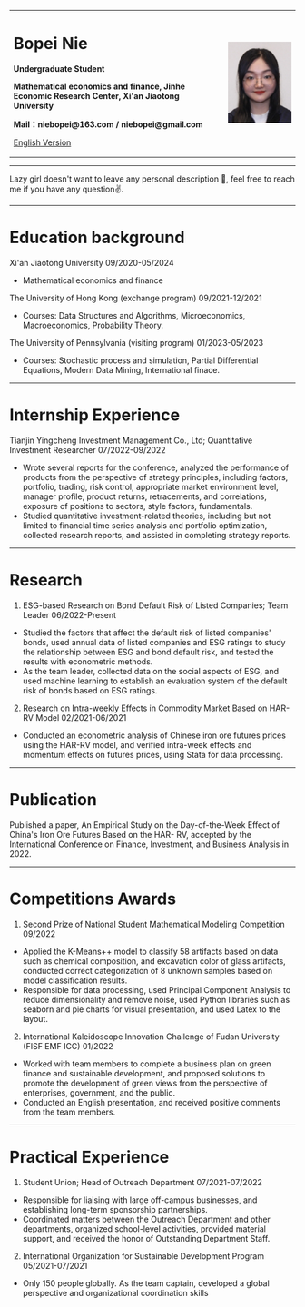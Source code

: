 <div>
<table border="0">
  <tr>
    <td width="75%">
      <h1>Bopei Nie</h1>
      <p><b>Undergraduate Student</b></p>
      <p><b>Mathematical economics and finance, Jinhe Economic Research Center, Xi'an Jiaotong University</b></p>
      <p><b>Mail：niebopei@163.com / niebopei@gmail.com</b></p>
      <p><a href="/index-en.html">English Version</a></p>
    </td>
    <td width="25%">
      <img src="/聂博佩照片20230111.jpg" width="100%">
    </td>
  </tr>
</table>
</div>

---

Lazy girl doesn't want to leave any personal description 👀, feel free to reach me if you have any question✌️.

---

# Education background
Xi'an Jiaotong University   09/2020-05/2024  
* Mathematical economics and finance                  
      
The University of Hong Kong (exchange program)   09/2021-12/2021  
* Courses: Data Structures and Algorithms, Microeconomics, Macroeconomics, Probability Theory.

The University of Pennsylvania (visiting program)   01/2023-05/2023
* Courses: Stochastic process and simulation, Partial Differential Equations, Modern Data Mining, International finace.

---

# Internship Experience

Tianjin Yingcheng Investment Management Co., Ltd; Quantitative Investment Researcher 07/2022-09/2022

* Wrote several reports for the conference, analyzed the performance of products from the perspective of strategy principles, including factors, portfolio, trading, risk control, appropriate market environment level, manager profile, product returns, retracements, and correlations, exposure of positions to sectors, style factors, fundamentals. 
* Studied quantitative investment-related theories, including but not limited to financial time series analysis and portfolio
optimization, collected research reports, and assisted in completing strategy reports.

---

# Research         
1. ESG-based Research on Bond Default Risk of Listed Companies; Team Leader 06/2022-Present 
* Studied the factors that affect the default risk of listed companies' bonds, used annual data of listed companies and ESG ratings to study the relationship between ESG and bond default risk, and tested the results with econometric methods. 
* As the team leader, collected data on the social aspects of ESG, and used machine learning to establish an evaluation system of the default risk of bonds based on ESG ratings. 

2. Research on Intra-weekly Effects in Commodity Market Based on HAR-RV Model 02/2021-06/2021
* Conducted an econometric analysis of Chinese iron ore futures prices using the HAR-RV model, and verified intra-week effects and momentum effects on futures prices, using Stata for data processing.

---

# Publication

Published a paper, An Empirical Study on the Day-of-the-Week Effect of China's Iron Ore Futures Based on the HAR- RV, accepted by the International Conference on Finance, Investment, and Business Analysis in 2022.

---

# Competitions Awards
1. Second Prize of National Student Mathematical Modeling Competition 09/2022
* Applied the K-Means++ model to classify 58 artifacts based on data such as chemical composition, and excavation color of glass artifacts, conducted correct categorization of 8 unknown samples based on model classification results. 
* Responsible for data processing, used Principal Component Analysis to reduce dimensionality and remove noise, used Python libraries such as seaborn and pie charts for visual presentation, and used Latex to the layout. 

2. International Kaleidoscope Innovation Challenge of Fudan University (FISF EMF ICC) 01/2022
* Worked with team members to complete a business plan on green finance and sustainable development, and proposed
solutions to promote the development of green views from the perspective of enterprises, government, and the public. 
* Conducted an English presentation, and received positive comments from the team members.                     

---

# Practical Experience

1. Student Union; Head of Outreach Department 07/2021-07/2022
* Responsible for liaising with large off-campus businesses, and establishing long-term sponsorship partnerships. 
* Coordinated matters between the Outreach Department and other departments, organized school-level activities, provided material support, and received the honor of Outstanding Department Staff. 

2. International Organization for Sustainable Development Program 05/2021-07/2021
* Only 150 people globally. As the team captain, developed a global perspective and organizational coordination skills

